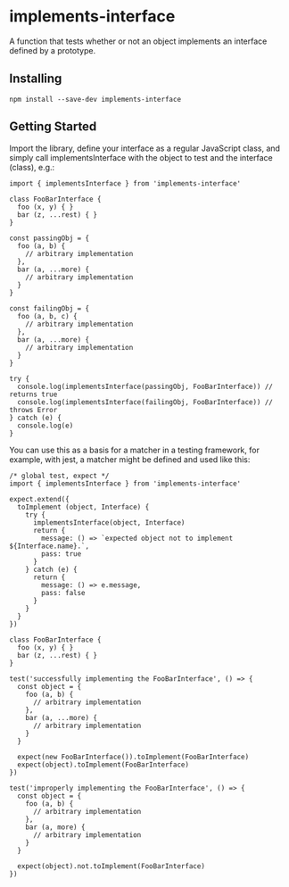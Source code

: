 # implements-interface

A function that tests whether or not an object implements an interface defined by a prototype.

## Installing

```
npm install --save-dev implements-interface
```

## Getting Started

Import the library, define your interface as a regular JavaScript class, and simply call implementsInterface with the object to test and the interface (class), e.g.:

```
import { implementsInterface } from 'implements-interface'

class FooBarInterface {
  foo (x, y) { }
  bar (z, ...rest) { }
}

const passingObj = {
  foo (a, b) {
    // arbitrary implementation
  },
  bar (a, ...more) {
    // arbitrary implementation
  }
}

const failingObj = {
  foo (a, b, c) {
    // arbitrary implementation
  },
  bar (a, ...more) {
    // arbitrary implementation
  }
}

try {
  console.log(implementsInterface(passingObj, FooBarInterface)) // returns true
  console.log(implementsInterface(failingObj, FooBarInterface)) // throws Error
} catch (e) {
  console.log(e)
}
```

You can use this as a basis for a matcher in a testing framework, for example, with jest, a matcher might be defined and used like this:

```
/* global test, expect */
import { implementsInterface } from 'implements-interface'

expect.extend({
  toImplement (object, Interface) {
    try {
      implementsInterface(object, Interface)
      return {
        message: () => `expected object not to implement ${Interface.name}.`,
        pass: true
      }
    } catch (e) {
      return {
        message: () => e.message,
        pass: false
      }
    }
  }
})

class FooBarInterface {
  foo (x, y) { }
  bar (z, ...rest) { }
}

test('successfully implementing the FooBarInterface', () => {
  const object = {
    foo (a, b) {
      // arbitrary implementation
    },
    bar (a, ...more) {
      // arbitrary implementation
    }
  }

  expect(new FooBarInterface()).toImplement(FooBarInterface)
  expect(object).toImplement(FooBarInterface)
})

test('improperly implementing the FooBarInterface', () => {
  const object = {
    foo (a, b) {
      // arbitrary implementation
    },
    bar (a, more) {
      // arbitrary implementation
    }
  }

  expect(object).not.toImplement(FooBarInterface)
})
```
